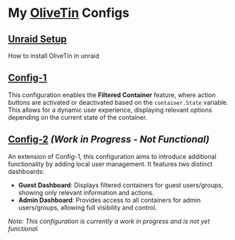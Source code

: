 # My [OliveTin](https://docs.olivetin.app/index.html) Configs

## [Unraid Setup](Setup/Unraid-Setup.md)
How to install OliveTin in unraid 

## [Config-1](Config-1/README.md)
This configuration enables the **Filtered Container** feature, where action buttons are activated or deactivated based on the `container.State` variable. This allows for a dynamic user experience, displaying relevant options depending on the current state of the container.

## [Config-2](Config-2/README.md) *(Work in Progress - Not Functional)*
An extension of Config-1, this configuration aims to introduce additional functionality by adding local user management. It features two distinct dashboards:
- **Guest Dashboard**: Displays filtered containers for guest users/groups, showing only relevant information and actions.
- **Admin Dashboard**: Provides access to all containers for admin users/groups, allowing full visibility and control.

*Note: This configuration is currently a work in progress and is not yet functional.*
